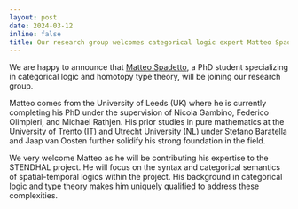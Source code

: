 ```yaml
---
layout: post
date: 2024-03-12
inline: false
title: Our research group welcomes categorical logic expert Matteo Spadetto
---
```

We are happy to announce that [Matteo Spadetto](https://spadetto.github.io/), a PhD student specializing in categorical logic and homotopy type theory, will be joining our research group.

Matteo comes from the University of Leeds (UK) where he is currently completing his PhD under the supervision of Nicola Gambino, Federico Olimpieri, and Michael Rathjen. His prior studies in pure mathematics at the University of Trento (IT) and Utrecht University (NL) under Stefano Baratella and Jaap van Oosten further solidify his strong foundation in the field.

We very welcome Matteo as he will be contributing his expertise to the STENDHAL project. He will focus on the syntax and categorical semantics of spatial-temporal logics within the project. His background in categorical logic and type theory makes him uniquely qualified to address these complexities.
